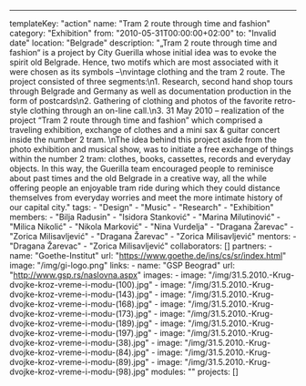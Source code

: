 ---
  templateKey: "action"
  name: "Tram 2 route through time and fashion"
  category: "Exhibition"
  from: "2010-05-31T00:00:00+02:00"
  to: "Invalid date"
  location: "Belgrade"
  description: "„Tram 2 route through time and fashion“ is a project by City Guerilla whose initial idea was to evoke the spirit old Belgrade. Hence, two motifs which are most associated with it were chosen as its symbols –\nvintage clothing and the tram 2 route. The project consisted of three segments:\n1. Research, second hand shop tours through Belgrade and Germany as well as documentation production in the form of postcards\n2. Gathering of clothing and photos of the favorite retro-style clothing through an on-line call.\n3. 31 May 2010 – realization of the project “Tram 2 route through time and fashion” which comprised a traveling exhibition, exchange of clothes and a mini sax & guitar concert inside the number 2 tram. \nThe idea behind this project aside from the photo exhibition and musical show, was to initiate a free exchange of things within the number 2 tram: clothes, books, cassettes, records and everyday objects. In this way, the Guerilla team encouraged people to reminisce about past times and the old Belgrade in a creative way, all the while offering people an enjoyable tram ride during which they could distance themselves from everyday worries and meet the more intimate history of our capital city."
  tags: 
    - "Design"
    - "Music"
    - "Research"
    - "Exhibition"
  members: 
    - "Bilja Radusin"
    - "Isidora Stanković"
    - "Marina Milutinović"
    - "Milica Nikolić"
    - "Nikola Marković"
    - "Nina Vurdelja"
    - "Dragana Žarevac"
    - "Zorica Milisavljević"
    - "Dragana Žarevac"
    - "Zorica Milisavljević"
  mentors: 
    - "Dragana Žarevac"
    - "Zorica Milisavljević"
  collaborators: []
  partners: 
    - 
      name: "Goethe-Institut"
      url: "https://www.goethe.de/ins/cs/sr/index.html"
      image: "/img/gi-logo.png"
  links: 
    - 
      name: "GSP Beograd"
      url: "http://www.gsp.rs/naslovna.aspx"
  images: 
    - 
      image: "/img/31.5.2010.-Krug-dvojke-kroz-vreme-i-modu-(100).jpg"
    - 
      image: "/img/31.5.2010.-Krug-dvojke-kroz-vreme-i-modu-(143).jpg"
    - 
      image: "/img/31.5.2010.-Krug-dvojke-kroz-vreme-i-modu-(168).jpg"
    - 
      image: "/img/31.5.2010.-Krug-dvojke-kroz-vreme-i-modu-(173).jpg"
    - 
      image: "/img/31.5.2010.-Krug-dvojke-kroz-vreme-i-modu-(189).jpg"
    - 
      image: "/img/31.5.2010.-Krug-dvojke-kroz-vreme-i-modu-(197).jpg"
    - 
      image: "/img/31.5.2010.-Krug-dvojke-kroz-vreme-i-modu-(38).jpg"
    - 
      image: "/img/31.5.2010.-Krug-dvojke-kroz-vreme-i-modu-(84).jpg"
    - 
      image: "/img/31.5.2010.-Krug-dvojke-kroz-vreme-i-modu-(89).jpg"
    - 
      image: "/img/31.5.2010.-Krug-dvojke-kroz-vreme-i-modu-(98).jpg"
  modules: ""
  projects: []
